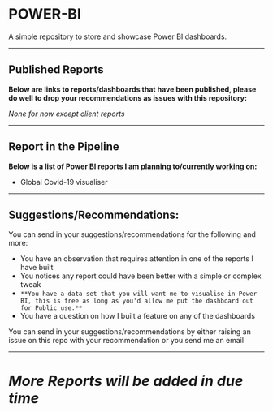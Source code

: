 # POWER-BI

A simple repository to store and showcase Power BI dashboards.

------------------------------------------------

## Published Reports
**Below are links to reports/dashboards that have been published, please do well to drop your recommendations as issues with this repository:**

_None for now except client reports_

------------------------------------------------

## Report in the Pipeline
**Below is a list of Power BI reports I am planning to/currently working on:**

- Global Covid-19 visualiser

------------------------------------------------

## Suggestions/Recommendations:
You can send in your suggestions/recommendations for the following and more:

- You have an observation that requires attention in one of the reports I have built
- You notices any report could have been better with a simple or complex tweak
- ```**You have a data set that you will want me to visualise in Power BI, this is free as long as you'd allow me put the dashboard out for Public use.**```
- You have a question on how I built a feature on any of the dashboards

You can send in your suggestions/recommendations by either raising an issue on this repo with your recommendation or you send me an email 

------------------------------------------------

# _More Reports will be added in due time_

